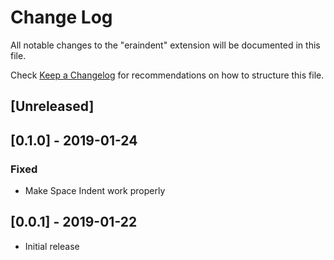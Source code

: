 # Change Log
All notable changes to the "eraindent" extension will be documented in this file.

Check [Keep a Changelog](http://keepachangelog.com/) for recommendations on how to structure this file.

## [Unreleased]

## [0.1.0] - 2019-01-24
### Fixed
- Make Space Indent work properly

## [0.0.1] - 2019-01-22
- Initial release
